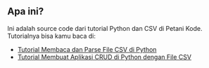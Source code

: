 ## Apa ini?

Ini adalah source code dari tutorial Python dan CSV di Petani Kode.
Tutorialnya bisa kamu baca di:

- [Tutorial Membaca dan Parse File CSV di Python](https://www.petanikode.com/python-csv/)
- [Tutorial Membuat Aplikasi CRUD di Python dengan File CSV](https://www.petanikode.com/python-csv-crud/)